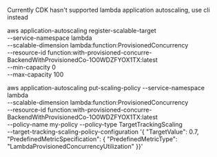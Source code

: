 
Currently CDK hasn't supported lambda application autoscaling, use cli instead

aws application-autoscaling register-scalable-target \
    --service-namespace lambda \
    --scalable-dimension lambda:function:ProvisionedConcurrency \
    --resource-id function:with-provisioned-concurre-BackendWithProvisionedCo-1O0WDZFYOX1TX:latest \
    --min-capacity 0 \
    --max-capacity 100
    

aws application-autoscaling put-scaling-policy --service-namespace lambda \
--scalable-dimension lambda:function:ProvisionedConcurrency \
--resource-id function:with-provisioned-concurre-BackendWithProvisionedCo-1O0WDZFYOX1TX:latest \
--policy-name my-policy --policy-type TargetTrackingScaling \
--target-tracking-scaling-policy-configuration '{ "TargetValue": 0.7, "PredefinedMetricSpecification": { "PredefinedMetricType": "LambdaProvisionedConcurrencyUtilization" }}'
